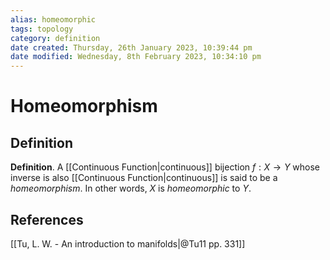 ```yaml
---
alias: homeomorphic
tags: topology
category: definition
date created: Thursday, 26th January 2023, 10:39:44 pm
date modified: Wednesday, 8th February 2023, 10:34:10 pm
---
```

# Homeomorphism

## Definition

**Definition**. A [[Continuous Function|continuous]] bijection $f : X \to Y$ whose inverse is also [[Continuous Function|continuous]] is said to be a _homeomorphism_. In other words, $X$ is _homeomorphic_ to $Y$.

## References

[[Tu, L. W. - An introduction to manifolds|@Tu11 pp. 331]]